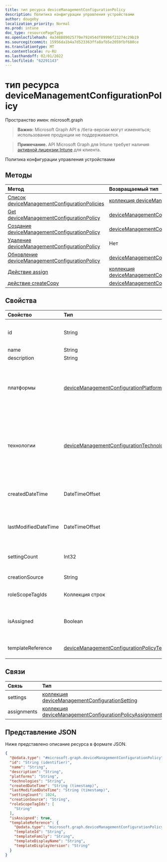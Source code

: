 ```yaml
---
title: тип ресурса deviceManagementConfigurationPolicy
description: Политика конфигурации управления устройствами
author: dougeby
localization_priority: Normal
ms.prod: intune
doc_type: resourcePageType
ms.openlocfilehash: 4a348889025770e792454df89996f23274c29b19
ms.sourcegitcommit: 15956da1b4a7d523363ffa8afb5e2059fbf680ce
ms.translationtype: MT
ms.contentlocale: ru-RU
ms.lasthandoff: 02/01/2022
ms.locfileid: "62291143"
---
```

# <a name="devicemanagementconfigurationpolicy-resource-type"></a>тип ресурса deviceManagementConfigurationPolicy

Пространство имен: microsoft.graph

> **Важно:** Microsoft Graph API в /бета-версии могут изменяться; использование продукции не поддерживается.

> **Примечание.** API Microsoft Graph для Intune требует наличия [активной лицензии Intune](https://go.microsoft.com/fwlink/?linkid=839381) для клиента.

Политика конфигурации управления устройствами

## <a name="methods"></a>Методы
|Метод|Возвращаемый тип|Описание|
|:---|:---|:---|
|[Список deviceManagementConfigurationPolicies](../api/intune-deviceconfigv2-devicemanagementconfigurationpolicy-list.md)|[коллекция deviceManagementConfigurationPolicy](../resources/intune-deviceconfigv2-devicemanagementconfigurationpolicy.md)|Список свойств и связей [объектов deviceManagementConfigurationPolicy](../resources/intune-deviceconfigv2-devicemanagementconfigurationpolicy.md) .|
|[Get deviceManagementConfigurationPolicy](../api/intune-deviceconfigv2-devicemanagementconfigurationpolicy-get.md)|[deviceManagementConfigurationPolicy](../resources/intune-deviceconfigv2-devicemanagementconfigurationpolicy.md)|Чтение свойств и связей [объекта deviceManagementConfigurationPolicy](../resources/intune-deviceconfigv2-devicemanagementconfigurationpolicy.md) .|
|[Создание deviceManagementConfigurationPolicy](../api/intune-deviceconfigv2-devicemanagementconfigurationpolicy-create.md)|[deviceManagementConfigurationPolicy](../resources/intune-deviceconfigv2-devicemanagementconfigurationpolicy.md)|Создание нового [объекта deviceManagementConfigurationPolicy](../resources/intune-deviceconfigv2-devicemanagementconfigurationpolicy.md) .|
|[Удаление deviceManagementConfigurationPolicy](../api/intune-deviceconfigv2-devicemanagementconfigurationpolicy-delete.md)|Нет|Удаляет [устройствоManagementConfigurationPolicy](../resources/intune-deviceconfigv2-devicemanagementconfigurationpolicy.md).|
|[Обновление deviceManagementConfigurationPolicy](../api/intune-deviceconfigv2-devicemanagementconfigurationpolicy-update.md)|[deviceManagementConfigurationPolicy](../resources/intune-deviceconfigv2-devicemanagementconfigurationpolicy.md)|Обновление свойств объекта [deviceManagementConfigurationPolicy](../resources/intune-deviceconfigv2-devicemanagementconfigurationpolicy.md) .|
|[Действие assign](../api/intune-deviceconfigv2-devicemanagementconfigurationpolicy-assign.md)|[коллекция deviceManagementConfigurationPolicyAssignment](../resources/intune-deviceconfigv2-devicemanagementconfigurationpolicyassignment.md)|Пока не задокументировано.|
|[действие createCopy](../api/intune-deviceconfigv2-devicemanagementconfigurationpolicy-createcopy.md)|[deviceManagementConfigurationPolicy](../resources/intune-deviceconfigv2-devicemanagementconfigurationpolicy.md)|Н/Д|

## <a name="properties"></a>Свойства
|Свойство|Тип|Описание|
|:---|:---|:---|
|id|String|Ключ документа политики. Автоматически созданный.|
|name|String|Имя политики|
|description|String|Описание политики|
|платформы|[deviceManagementConfigurationPlatforms](../resources/intune-deviceconfigv2-devicemanagementconfigurationplatforms.md)|Платформы для этой политики. Возможные значения: `none`, `android`, `iOS`, `macOS`, `windows10X`, `windows10`, `linux`, `unknownFutureValue`.|
|технологии|[deviceManagementConfigurationTechnologies](../resources/intune-deviceconfigv2-devicemanagementconfigurationtechnologies.md)|Технологии для этой политики. Возможные значения: `none`, `mdm`, `windows10XManagement`, `configManager`, `microsoftSense`, `exchangeOnline`, `linuxMdm`, `unknownFutureValue`.|
|createdDateTime|DateTimeOffset|Дата и время создания политики. Это свойство доступно только для чтения.|
|lastModifiedDateTime|DateTimeOffset|Политика последней даты и времени изменения. Это свойство доступно только для чтения.|
|settingCount|Int32|Количество параметров. Это свойство доступно только для чтения.|
|creationSource|String|Источник создания политики|
|roleScopeTagIds|Коллекция строк|Список тегов области для этого экземпляра Entity.|
|isAssigned|Boolean|Состояние назначения политики. Это свойство доступно только для чтения.|
|templateReference|[deviceManagementConfigurationPolicyTemplateReference](../resources/intune-deviceconfigv2-devicemanagementconfigurationpolicytemplatereference.md)|Справочные сведения по шаблонам|

## <a name="relationships"></a>Связи
|Связь|Тип|Описание|
|:---|:---|:---|
|settings|[коллекция deviceManagementConfigurationSetting](../resources/intune-deviceconfigv2-devicemanagementconfigurationsetting.md)|Параметры политики|
|assignments|[коллекция deviceManagementConfigurationPolicyAssignment](../resources/intune-deviceconfigv2-devicemanagementconfigurationpolicyassignment.md)|Назначения политик|

## <a name="json-representation"></a>Представление JSON
Ниже представлено описание ресурса в формате JSON.
<!-- {
  "blockType": "resource",
  "keyProperty": "id",
  "@odata.type": "microsoft.graph.deviceManagementConfigurationPolicy"
}
-->
``` json
{
  "@odata.type": "#microsoft.graph.deviceManagementConfigurationPolicy",
  "id": "String (identifier)",
  "name": "String",
  "description": "String",
  "platforms": "String",
  "technologies": "String",
  "createdDateTime": "String (timestamp)",
  "lastModifiedDateTime": "String (timestamp)",
  "settingCount": 1024,
  "creationSource": "String",
  "roleScopeTagIds": [
    "String"
  ],
  "isAssigned": true,
  "templateReference": {
    "@odata.type": "microsoft.graph.deviceManagementConfigurationPolicyTemplateReference",
    "templateId": "String",
    "templateFamily": "String",
    "templateDisplayName": "String",
    "templateDisplayVersion": "String"
  }
}
```




